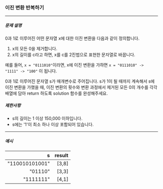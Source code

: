 ### 이진 변환 반복하기

***

##### 문제 설명

0과 1로 이루어진 어떤 문자열 x에 대한 이진 변환을 다음과 같이 정의합니다.

1. x의 모든 0을 제거합니다.
2. x의 길이를 c라고 하면, x를 c를 2진법으로 표현한 문자열로 바꿉니다.

예를 들어, `x = "0111010"`이라면, x에 이진 변환을 가하면 `x = "0111010" -> "1111" -> "100"` 이 됩니다.

0과 1로 이루어진 문자열 s가 매개변수로 주어집니다. s가 1이 될 때까지 계속해서 s에 이진 변환을 가했을 때, 이진 변환의 횟수와 변환 과정에서 제거된 모든 0의 개수를 각각 배열에 담아 return 하도록 solution 함수를 완성해주세요.

##### 제한사항
 - s의 길이는 1 이상 150,000 이하입니다.
 - s에는 '1'이 최소 하나 이상 포함되어 있습니다.

-----

##### 예시
|s|result|
|--:|--:|
|"110010101001"|[3,8]|
|"01110"|[3,3]|
|"1111111"|[4,1]|

